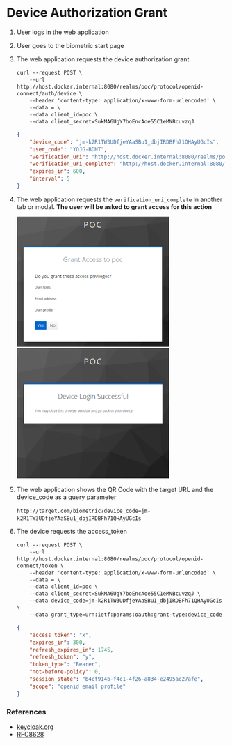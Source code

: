# Device Authorization Grant

1. User logs in the web application
2. User goes to the biometric start page
3. The web application requests the device authorization grant
    ```shell
    curl --request POST \
        --url http://host.docker.internal:8080/realms/poc/protocol/openid-connect/auth/device \
        --header 'content-type: application/x-www-form-urlencoded' \
        --data = \
        --data client_id=poc \
        --data client_secret=SukMA6UgY7boEncAoe55C1eMNBcuvzqJ
    ```

    ```json
    {
        "device_code": "jm-k2R1TW3UDfjeYAaSBu1_dbjIRDBFh71QHAyUGcIs",
        "user_code": "YOJG-BDNT",
        "verification_uri": "http://host.docker.internal:8080/realms/poc/device",
        "verification_uri_complete": "http://host.docker.internal:8080/realms/poc/device?user_code=YOJG-BDNT",
        "expires_in": 600,
        "interval": 5
    }
    ```
4. The web application requests the `verification_uri_complete` in another tab or modal. **The user will be asked to grant access for this action**

    <img src="./docs/grant_access_1.png" width="350px">
    <img src="./docs/grant_access_2.png" width="350px">
    

5. The web application shows the QR Code with the target URL and the device_code as a query parameter
    
    `http://target.com/biometric?device_code=jm-k2R1TW3UDfjeYAaSBu1_dbjIRDBFh71QHAyUGcIs`

6. The device requests the access_token
    ```shell
    curl --request POST \
        --url http://host.docker.internal:8080/realms/poc/protocol/openid-connect/token \
        --header 'content-type: application/x-www-form-urlencoded' \
        --data = \
        --data client_id=poc \
        --data client_secret=SukMA6UgY7boEncAoe55C1eMNBcuvzqJ \
        --data device_code=jm-k2R1TW3UDfjeYAaSBu1_dbjIRDBFh71QHAyUGcIs \
        --data grant_type=urn:ietf:params:oauth:grant-type:device_code
    ```
    ```json
    {
        "access_token": "x",
        "expires_in": 300,
        "refresh_expires_in": 1745,
        "refresh_token": "y",
        "token_type": "Bearer",
        "not-before-policy": 0,
        "session_state": "b4cf914b-f4c1-4f26-a834-e2495ae27afe",
        "scope": "openid email profile"
    }
    ```

### References
- [keycloak.org](https://www.keycloak.org/docs/latest/securing_apps/index.html#device-authorization-endpoint)
- [RFC8628](https://datatracker.ietf.org/doc/html/rfc8628)
